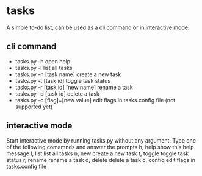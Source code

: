 # tasks
A simple to-do list, can be used as a cli command or in interactive mode.

## cli command
- tasks.py -h                       open help
- tasks.py -l                       list all tasks
- tasks.py -n [task name]           create a new task
- tasks.py -t [task id]             toggle task status
- tasks.py -r [task id] [new name]  rename a task
- tasks.py -d [task id]             delete a task
- tasks.py -c [flag]=[new value]    edit flags in tasks.config file (not supported yet)

## interactive mode
Start interactive mode by running tasks.py without any argument. Type one of the following comamnds and answer the prompts
h, help         show this help message
l, list         list all tasks
n, new          create a new task
t, toggle       toggle task status
r, rename       rename a task
d, delete       delete a task
c, config       edit flags in tasks.config file
